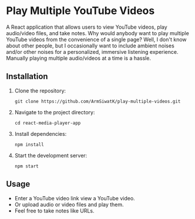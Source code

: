 # Play Multiple YouTube Videos
A React application that allows users to view YouTube videos, play audio/video files, and take notes. Why would anybody want to play multiple YouTube videos from the convenience of a single page? Well, I don't know about other people, but I occasionally want to include ambient noises and/or other noises for a personalized, immersive listening experience. Manually playing multiple audio/videos at a time is a hassle.

## Installation
1. Clone the repository:
   ```
   git clone https://github.com/ArmSiwatK/play-multiple-videos.git
   ```
2. Navigate to the project directory:
    ```
    cd react-media-player-app
    ```

3. Install dependencies:
    ```
    npm install
    ```

4. Start the development server:
    ```
    npm start
    ```

## Usage
* Enter a YouTube video link view a YouTube video.
* Or upload audio or video files and play them.
* Feel free to take notes like URLs.
